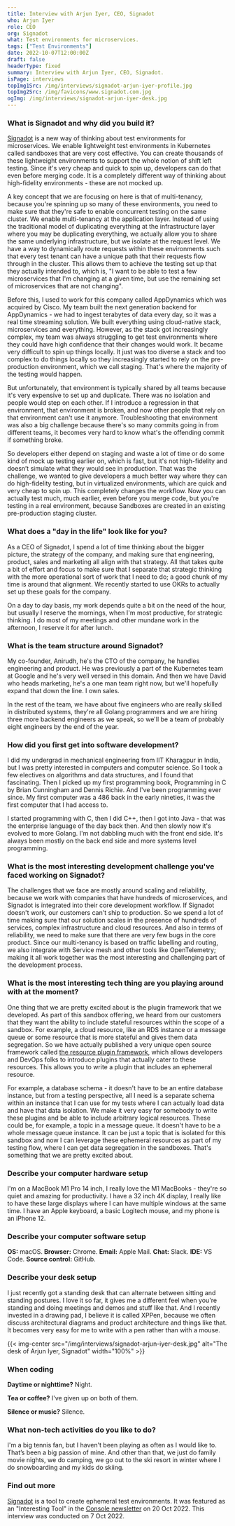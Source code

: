 ```yaml
---
title: Interview with Arjun Iyer, CEO, Signadot
who: Arjun Iyer
role: CEO
org: Signadot
what: Test environments for microservices.
tags: ["Test Environments"]
date: 2022-10-07T12:00:00Z
draft: false
headerType: fixed
summary: Interview with Arjun Iyer, CEO, Signadot.
isPage: interviews
topImg1Src: /img/interviews/signadot-arjun-iyer-profile.jpg
topImg2Src: /img/favicons/www.signadot.com.jpg
ogImg: /img/interviews/signadot-arjun-iyer-desk.jpg
---
```


### What is Signadot and why did you build it?

[Signadot](https://www.signadot.com/) is a new way of thinking about test
environments for microservices. We enable lightweight test environments in
Kubernetes called sandboxes that are very cost effective. You can create
thousands of these lightweight environments to support the whole notion of shift
left testing. Since it's very cheap and quick to spin up, developers can do that
even before merging code. It is a completely different way of thinking about
high-fidelity environments - these are not mocked up. 

A key concept that we are focusing on here is that of multi-tenancy, because
you're spinning up so many of these environments, you need to make sure that
they're safe to enable concurrent testing on the same cluster. We enable
multi-tenancy at the application layer. Instead of using the traditional model
of duplicating everything at the infrastructure layer where you may be
duplicating everything, we actually allow you to share the same underlying
infrastructure, but we isolate at the request level. We have a way to
dynamically route requests within these environments such that every test tenant
can have a unique path that their requests flow through in the cluster. This
allows them to achieve the testing set up that they actually intended to, which
is, "I want to be able to test a few microservices that I'm changing at a given
time, but use the remaining set of microservices that are not changing".

Before this, I used to work for this company called AppDynamics which was
acquired by Cisco. My team built the next generation backend for AppDynamics -
we had to ingest terabytes of data every day, so it was a real time streaming
solution. We built everything using cloud-native stack, microservices and
everything. However, as the stack got increasingly complex, my team was always
struggling to get test environments where they could have high confidence that
their changes would work. It became very difficult to spin up things locally. It
just was too diverse a stack and too complex to do things locally so they
increasingly started to rely on the pre-production environment, which we call
staging. That's where the majority of the testing would happen.

But unfortunately, that environment is typically shared by all teams because
it's very expensive to set up and duplicate. There was no isolation and people
would step on each other. If I introduce a regression in that environment, that
environment is broken, and now other people that rely on that environment can't
use it anymore. Troubleshooting that environment was also a big challenge
because there's so many commits going in from different teams, it becomes very
hard to know what's the offending commit if something broke.

So developers either depend on staging and waste a lot of time or do some kind
of mock up testing earlier on, which is fast, but it's not high-fidelity and
doesn’t simulate what they would see in production. That was the challenge, we
wanted to give developers a much better way where they can do high-fidelity
testing, but in virtualized environments, which are quick and very cheap to spin
up. This completely changes the workflow. Now you can actually test much, much
earlier, even before you merge code, but you're testing in a real environment,
because Sandboxes are created in an existing pre-production staging cluster. 

### What does a "day in the life" look like for you?

As a CEO of Signadot, I spend a lot of time thinking about the bigger picture,
the strategy of the company, and making sure that engineering, product, sales
and marketing all align with that strategy. All that takes quite a bit of effort
and focus to make sure that I separate that strategic thinking with the more
operational sort of work that I need to do; a good chunk of my time is around
that alignment. We recently started to use OKRs to actually set up these goals
for the company.

On a day to day basis, my work depends quite a bit on the need of the hour, but
usually I reserve the mornings, when I'm most productive, for strategic
thinking. I do most of my meetings and other mundane work in the afternoon, I
reserve it for after lunch. 

### What is the team structure around Signadot?

My co-founder, Anirudh, he's the CTO of the company, he handles engineering and
product. He was previously a part of the Kubernetes team at Google and he's very
well versed in this domain. And then we have David who heads marketing, he's a
one man team right now, but we'll hopefully expand that down the line. I own
sales.

In the rest of the team, we have about five engineers who are really skilled in
distributed systems, they're all Golang programmers and we are hiring three more
backend engineers as we speak, so we'll be a team of probably eight engineers by
the end of the year.

### How did you first get into software development?

I did my undergrad in mechanical engineering from IIT Kharagpur in India, but I
was pretty interested in computers and computer science. So I took a few
electives on algorithms and data structures, and I found that fascinating. Then
I picked up my first programming book, Programming in C by Brian Cunningham and
Dennis Richie. And I've been programming ever since. My first computer was a 486
back in the early nineties, it was the first computer that I had access to. 

I started programming with C, then I did C++, then I got into Java - that was
the enterprise language of the day back then. And then slowly now it's evolved
to more Golang. I'm not dabbling much with the front end side. It's always been
mostly on the back end side and more systems level programming.

### What is the most interesting development challenge you've faced working on Signadot?

The challenges that we face are mostly around scaling and reliability, because
we work with companies that have hundreds of microservices, and Signadot is
integrated into their core development workflow. If Signadot doesn't work, our
customers can't ship to production. So we spend a lot of time making sure that
our solution scales in the presence of hundreds of services, complex
infrastructure and cloud resources. And also in terms of reliability, we need to
make sure that there are very few bugs in the core product. Since our
multi-tenancy is based on traffic labelling and routing, we also integrate with
Service mesh and other tools like OpenTelemetry; making it all work together was
the most interesting and challenging part of the development process.

### What is the most interesting tech thing are you playing around with at the moment?

One thing that we are pretty excited about is the plugin framework that we
developed. As part of this sandbox offering, we heard from our customers that
they want the ability to include stateful resources within the scope of a
sandbox. For example, a cloud resource, like an RDS instance or a message queue
or some resource that is more stateful and gives them data segregation. So we
have actually published a very unique open source framework called [the resource
plugin framework](https://github.com/signadot/plugins), which allows developers
and DevOps folks to introduce plugins that actually cater to these resources.
This allows you to write a plugin that includes an ephemeral resource.

For example, a database schema - it doesn't have to be an entire database
instance, but from a testing perspective, all I need is a separate schema within
an instance that I can use for my tests where I can actually load data and have
that data isolation. We make it very easy for somebody to write these plugins
and be able to include arbitrary logical resources. These could be, for example,
a topic in a message queue. It doesn't have to be a whole message queue
instance. It can be just a topic that is isolated for this sandbox and now I can
leverage these ephemeral resources as part of my testing flow, where I can get
data segregation in the sandboxes. That's something that we are pretty excited
about.

### Describe your computer hardware setup

I'm on a MacBook M1 Pro 14 inch, I really love the M1 MacBooks - they're so
quiet and amazing for productivity. I have a 32 inch 4K display, I really like
to have these large displays where I can have multiple windows at the same time.
I have an Apple keyboard, a basic Logitech mouse, and my phone is an iPhone 12. 

### Describe your computer software setup

**OS:** macOS. **Browser:** Chrome. **Email:** Apple Mail. **Chat:** Slack.
**IDE:** VS Code. **Source control:** GitHub.

### Describe your desk setup

I just recently got a standing desk that can alternate between sitting and
standing postures. I love it so far, it gives me a different feel when you're
standing and doing meetings and demos and stuff like that. And I recently
invested in a drawing pad, I believe it is called XPPen, because we often
discuss architectural diagrams and product architecture and things like that. It
becomes very easy for me to write with a pen rather than with a mouse.

{{< img-center src="/img/interviews/signadot-arjun-iyer-desk.jpg" alt="The desk of Arjun Iyer, Signadot" width="100%" >}}

### When coding

**Daytime or nighttime?** Night.

**Tea or coffee?** I've given up on both of them.

**Silence or music?** Silence.

### What non-tech activities do you like to do?

I'm a big tennis fan, but I haven't been playing as often as I would like to.
That’s been a big passion of mine. And other than that, we just do family movie
nights, we do camping, we go out to the ski resort in winter where I do
snowboarding and my kids do skiing.

### Find out more

[Signadot](https://www.snaplet.dev/) is a tool to create ephemeral test
environments. It was featured as an "Interesting Tool" in the [Console
newsletter](https://console.dev) on 20 Oct 2022. This interview was conducted on
7 Oct 2022.
